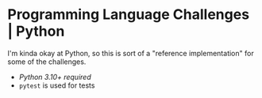 # Programming Language Challenges | Python

I'm kinda okay at Python, so this is sort of a "reference implementation" for some of the challenges.

- *Python 3.10+ required*
- `pytest` is used for tests
